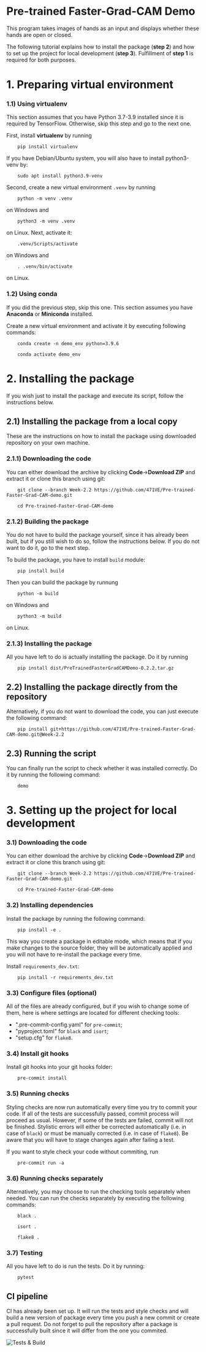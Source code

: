 # Pre-trained Faster-Grad-CAM Demo

This program takes images of hands as an input and displays whether these hands are open or closed.

The following tutorial explains how to install the package (<b>step 2</b>) and how to set up the project for local development (<b>step 3</b>). Fulfillment of <b>step 1</b> is required for both purposes.

# 1. Preparing virtual environment

### 1.1) Using virtualenv

This section assumes that you have Python 3.7-3.9 installed since it is required by TensorFlow. Otherwise, skip this step and go to the next one.

First, install <b>virtualenv</b> by running

```
    pip install virtualenv
```

If you have Debian/Ubuntu system, you will also have to install python3-venv by:

```
    sudo apt install python3.9-venv
```

Second, create a new virtual environment `.venv` by running

```
    python -m venv .venv
```

on Windows and

```
    python3 -m venv .venv
```

on Linux. Next, activate it:

```
    .venv/Scripts/activate
```

on Windows and

```
    . .venv/bin/activate
```

on Linux.

### 1.2) Using conda

If you did the previous step, skip this one. This section assumes you have <b>Anaconda</b> or <b>Miniconda</b> installed.

Create a new virtual environment and activate it by executing following commands:

```
    conda create -n demo_env python=3.9.6

    conda activate demo_env
```
# 2. Installing the package

If you wish just to install the package and execute its script, follow the instructions below.

## 2.1) Installing the package from a local copy

These are the instructions on how to install the package using downloaded repository on your own machine.

### 2.1.1) Downloading the code

You can either download the archive by clicking <b>Code</b>-><b>Download ZIP</b> and extract it or clone this branch using git:

```
    git clone --branch Week-2.2 https://github.com/471VE/Pre-trained-Faster-Grad-CAM-demo.git

    cd Pre-trained-Faster-Grad-CAM-demo
```

### 2.1.2) Building the package

You do not have to build the package yourself, since it has already been built, but if you still wish to do so, follow the instructions below. If you do not want to do it, go to the next step.

To build the package, you have to install `build` module:

```
    pip install build
```

Then you can build the package by runnung

```
    python -m build
```

on Windows and

```
    python3 -m build
```

on Linux.

### 2.1.3) Installing the package

All you have left to do is actually installing the package. Do it by running

```
    pip install dist/PreTrainedFasterGradCAMDemo-0.2.2.tar.gz
```

## 2.2) Installing the package directly from the repository

Alternatively, if you do not want to download the code, you can just execute the following command:

```
    pip install git+https://github.com/471VE/Pre-trained-Faster-Grad-CAM-demo.git@Week-2.2
```

## 2.3) Running the script

You can finally run the script to check whether it was installed correctly. Do it by running the following command:

```
    demo
```

# 3. Setting up the project for local development

### 3.1) Downloading the code

You can either download the archive by clicking <b>Code</b>-><b>Download ZIP</b> and extract it or clone this branch using git:

```
    git clone --branch Week-2.2 https://github.com/471VE/Pre-trained-Faster-Grad-CAM-demo.git

    cd Pre-trained-Faster-Grad-CAM-demo
```

### 3.2) Installing dependencies

Install the package by running the following command:
```
    pip install -e .
```
This way you create a package in editable mode, which means that if you make changes to the source folder, they will be automatically applied and you will not have to re-install the package every time.

Install ```requirements_dev.txt```:
```
    pip install -r requirements_dev.txt
```

### 3.3) Configure files (optional)

All of the files are already configured, but if you wish to change some of them, here is where settings are located for different checking tools:

- ".pre-commit-config.yaml" for ```pre-commit```;
- "pyproject.toml" for ```black``` and ```isort```;
- "setup.cfg" for ```flake8```.

### 3.4) Install git hooks

Install git hooks into your git hooks folder:
```
    pre-commit install
```

### 3.5) Running checks

Styling checks are now run automatically every time you try to commit your code. If all of the tests are successfully passed, commit process will proceed as usual. However, if some of the tests are failed, commit will not be finished. Stylistic errors will either be corrected automatically (i.e. in case of ```black```) or must be manually corrected (i.e. in case of ```flake8```). Be aware that you will have to stage changes again after failing a test.

If you want to style check your code without commiting, run

```
    pre-commit run -a
```

### 3.6) Running checks separately

Alternatively, you may choose to run the checking tools separately when needed. You can run the checks separately by executing the following commands:
```
    black .

    isort .

    flake8 .
```

### 3.7) Testing

All you have left to do is run the tests. Do it by running:
```
    pytest
```
## CI pipeline
CI has already been set up. It will run the tests and style checks and will build a new version of package every time you push a new commit or create a pull request. Do not forget to pull the repository after a package is successfully built since it will differ from the one you commited.

![Tests & Build](https://github.com/471VE/Pre-trained-Faster-Grad-CAM-demo/actions/workflows/tests.yml/badge.svg)

